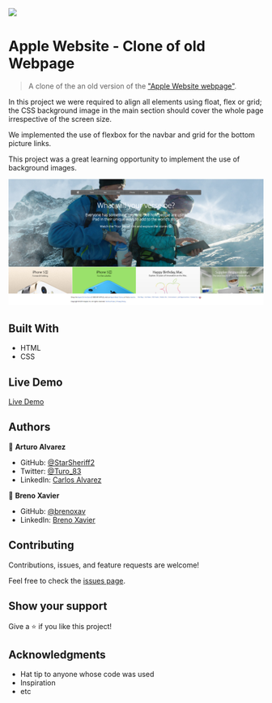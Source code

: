 ![](https://img.shields.io/badge/Microverse-blueviolet)

# Apple Website - Clone of old Webpage

> A clone of the an old version of the ["Apple Website webpage"](https://web.archive.org/web/20140301004610/http://www.apple.com/).

In this project we were required to align all elements using float, flex or grid; the CSS background image in the main section should cover the whole page irrespective of the screen size.

We implemented the use of flexbox for the navbar and grid for the bottom picture links.

This project was a great learning opportunity to implement the use of background images.

![screenshot](./assets/README/Screenshot_Apple_Website_Clone.jpg)

## Built With

- HTML
- CSS

## Live Demo

[Live Demo](https://starsheriff2.github.io/apple-old-website-clone/)

## Authors

👤 **Arturo Alvarez**

- GitHub: [@StarSheriff2](https://github.com/StarSheriff2)
- Twitter: [@Turo_83](https://twitter.com/Turo_83)
- LinkedIn: [Carlos Alvarez](https://www.linkedin.com/in/carlosalvarezveroy/)

👤 **Breno Xavier**

- GitHub: [@brenoxav](https://github.com/brenoxav)
- LinkedIn: [Breno Xavier](https://linkedin.com/in/brenoxav)

## Contributing

Contributions, issues, and feature requests are welcome!

Feel free to check the [issues page](https://github.com/brenoxav/nyt-clone-microverse/issues).

## Show your support

Give a ⭐️ if you like this project!

## Acknowledgments

- Hat tip to anyone whose code was used
- Inspiration
- etc
